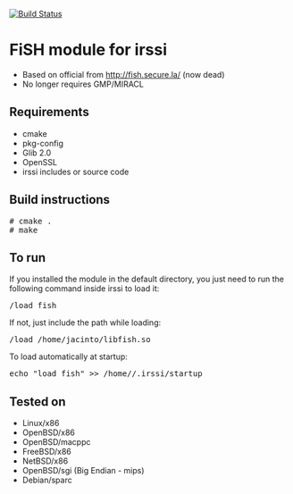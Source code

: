 [![Build Status](https://travis-ci.org/falsovsky/FiSH-irssi.svg?branch=master)](https://travis-ci.org/falsovsky/FiSH-irssi)

# FiSH module for irssi

* Based on official from http://fish.secure.la/ (now dead)
* No longer requires GMP/MIRACL

## Requirements

* cmake
* pkg-config
* Glib 2.0
* OpenSSL
* irssi includes or source code

## Build instructions

<pre>
# cmake .
# make
</pre>

## To run

If you installed the module in the default directory, you just need to run the following command inside irssi to load it:
<pre>/load fish</pre>
If not, just include the path while loading:
<pre>/load /home/jacinto/libfish.so</pre>

To load automatically at startup:
<pre>echo "load fish" >> /home/<username>/.irssi/startup</pre>

## Tested on
* Linux/x86
* OpenBSD/x86
* OpenBSD/macppc
* FreeBSD/x86
* NetBSD/x86
* OpenBSD/sgi (Big Endian - mips)
* Debian/sparc
